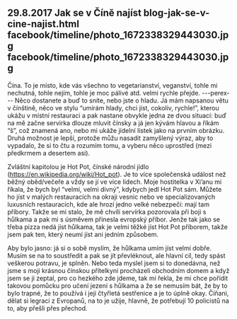 29.8.2017
Jak se v Číně najíst
blog-jak-se-v-cine-najist.html
facebook/timeline/photo_1672338329443030.jpg
facebook/timeline/photo_1672338329443030.jpg
--------------

Čína. To je místo, kde vás všechno to vegetarianství, veganství, tohle mi nechutná, tohle nejím, tohle je moc pálivé atd. velmi rychle přejde. 
---perex---
Něco dostanete a buď to sníte, nebo jste o hladu. Já mám napsanou větu v čínštině, něco ve stylu “umírám hlady, chci jíst, cokoliv, rychle!”, kterou ukážu v místní restauraci a pak nastane obvykle jedna ze dvou situací: buď na mě začne servirka dlouze mluvit čínsky a já jen kývám hlavou a říkám “š”, což znamená ano, nebo mi ukáže jídelní lístek jako na prvním obrázku. Druhá možnost je lepší, protože můžu nasadit zamyšlený výraz, aby to vypadalo, že si to čtu a rozumím tomu, a vyberu něco uprostřed (mezi předkrmem a desertem asi). 

Zvláštní kapitolou je Hot Pot, čínské národní jídlo (https://en.wikipedia.org/wiki/Hot_pot).
Je to více společenská událost než běžný oběd/večeře a vždy se jí ve více lidech. Moje hostitelka v Xi’anu mi říkala, že bych byl “velmi, velmi divný”, kdybych jedl Hot Pot sám. Můžete ho jíst v malých restauracích na okraji vesnic nebo ve specializovaných luxusních restauracích, kde ale hrozí jedno velké nebezpečí: mají tam příbory. Takže se mi stalo, že mě chvíli servírka pozorovala při boji s hůlkama a pak mi s úsměvem přinesla evropský příbor. Jenže tak jako se třeba pizza nedá jíst hůlkama, tak je velmi těžké jíst Hot Pot příborem, takže jsem pak ten, který neumí jíst ani jedním způsobem.

Aby bylo jasno: já si o sobě myslím, že hůlkama umím jíst velmi dobře. Musím se na to soustředit a pak se jít převléknout, ale hlavní cíl, tedy spást veškerou potravu, je splněn. Nebo teda myslel jsem si to donedávna, než jsme s moji krásnou čínskou přítelkyní procházeli obchodním domem a když jsem se ji zeptal, pro co hezkého zde jdeme, tak mi řekla, že mi chce pořídit takovou pomůcku pro učení jezení s hůlkama a že se nemusím bát, že by to bylo trapné, že to používá i její čtyřletá sestřenice a je to úplně okay. Číňani, dělat si legraci z Evropanů, na to je užije, hlavně, že potřebují 10 policistů na to, aby přešli přes přechod.
